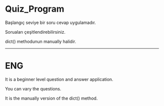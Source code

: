 # Quiz_Program

Başlangıç seviye bir soru cevap uygulamadır.

Soruaları çeşitlendirebilirsiniz.

dict() methodunun manually halidir.

***

# ENG

It is a beginner level question and answer application.

You can vary the questions. 

It is the manually version of the dict() method.




